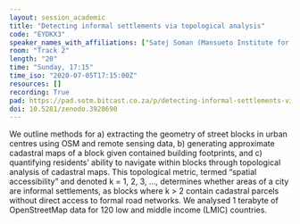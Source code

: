 ```yaml
---
layout: session_academic
title: "Detecting informal settlements via topological analysis"
code: "EYDKX3"
speaker_names_with_affiliations: ["Satej Soman (Mansueto Institute for Urban Innovation, University of Chicago\r)", "Cooper Nederhoof (Mansueto Institute for Urban Innovation, University of Chicago\r)", "Nicholas Marchio (Mansueto Institute for Urban Innovation, University of Chicago\r)", "Annie Yang (University of Chicago\r)", "Anni Beukes (Mansueto Institute for Urban Innovation, University of Chicago \r)", "Luis Bettencourt (Mansueto Institute for Urban Innovation, University of Chicago)"]
room: "Track 2"
length: "20"
time: "Sunday, 17:15"
time_iso: "2020-07-05T17:15:00Z"
resources: []
recording: True
pad: https://pad.sotm.bitcast.co.za/p/detecting-informal-settlements-via-topological-ana
doi: 10.5281/zenodo.3928690
---
```

We outline methods for a) extracting the geometry of street blocks in urban centres using
OSM and remote sensing data, b) generating approximate cadastral maps of a
block given contained building footprints, and c) quantifying residents’ ability to navigate within
blocks through topological analysis of cadastral maps. This topological metric, termed “spatial
accessibility” and denoted k = 1, 2, 3, ..., determines whether areas of a city are informal
settlements, as blocks where k &gt; 2 contain cadastral parcels without direct access to formal road
networks.  We analysed 1 terabyte of OpenStreetMap data for 120 low and middle income (LMIC) countries.
